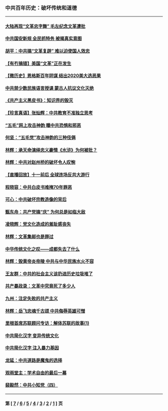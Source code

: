 ### 中共百年历史：破坏传统和道德
---
#### [大陆再现“文革忠字舞” 毛左纪念文革遭批](../../pages/nf1176114/n12947385.md?06030430) 
#### [中共国安新规 全民抓特务 被揭真实意图](../../pages/nf1176114/n12911615.md?06030430) 
#### [胡平：中共搞“文革复辟” 难以迫使国人效忠](../../pages/nf1176114/n12905760.md?06030430) 
#### [【有冇搞错】美国“文革”正在发生](../../pages/nf1176114/n12650309.md?06030430) 
#### [【微历史】恩格斯百年阴谋 结出2020美大选恶果](../../pages/nf1176114/n12597490.md?06030430) 
#### [中共禁少数民族语言授课 蒙古人抗议文化灭绝](../../pages/nf1176114/n12362711.md?06030430) 
#### [《共产主义黑皮书》：知识界的毁灭](../../pages/nf1176114/n12198436.md?06030430) 
#### [【珍言真语】张灿辉：中共教育不准独立思考](../../pages/nf1176114/n12116869.md?06030430) 
#### [“五毛”网上攻击神韵 曝中共恐惧和邪恶](../../pages/nf1176114/n11676030.md?06030430) 
#### [何坚：“五毛党”攻击神韵的三种伎俩](../../pages/nf1176114/n11676839.md?06030430) 
#### [林辉：承天命演绎忠义豪情《水浒》为何被批？](../../pages/nf1176114/n11660999.md?06030430) 
#### [林辉：中共对赵州桥的破坏令人叹惋](../../pages/nf1176114/n11622063.md?06030430) 
#### [【直播回放】十一前后 全球连场反共大游行](../../pages/nf1176114/n11544233.md?06030430) 
#### [程晓容：中共白皮书难掩70年罪恶](../../pages/nf1176114/n11552335.md?06030430) 
#### [可心：中共破坏宗教造像的背后](../../pages/nf1176114/n11518358.md?06030430) 
#### [甄东舟：共产党搞“庆” 为何总是如临大敌](../../pages/nf1176114/n11509183.md?06030430) 
#### [凌晓辉：党文化造成的羞耻感丧失](../../pages/nf1176114/n11485526.md?06030430) 
#### [林辉：文革集邮也是罪过](../../pages/nf1176114/n11362608.md?06030430) 
#### [中华传统文化之叹——成都失去了什么](../../pages/nf1176114/n11092294.md?06030430) 
#### [林辉：毁黄帝炎帝陵 中共与中华民族水火不容](../../pages/nf1176114/n11061288.md?06030430) 
#### [王友群：中共的社会主义该扔进历史垃圾堆了](../../pages/nf1176114/n11038771.md?06030430) 
#### [共产暴政录：文革中究竟死了多少人](../../pages/nf1176114/n11000879.md?06030430) 
#### [九州：注定失败的共产主义](../../pages/nf1176114/n10995753.md?06030430) 
#### [林辉：岳飞忠魂千古颂 中共侮辱英雄可憎](../../pages/nf1176114/n10990583.md?06030430) 
#### [里根首席苏联顾问专访：解体苏联的故事(1)](../../pages/nf1176114/n10927121.md?06030430) 
#### [中共简化汉字 变异传统文化](../../pages/nf1176114/n10885901.md?06030430) 
#### [中共简化汉字 注入暴力基因](../../pages/nf1176114/n10884662.md?06030430) 
#### [龙延：中共道路是魔鬼的选择](../../pages/nf1176114/n10902151.md?06030430) 
#### [观雨堂主：学术自由的最后一幕](../../pages/nf1176114/n10896282.md?06030430) 
#### [裴毅然：中共小知党（四）](../../pages/nf1176114/n10889466.md?06030430) 

---
#### 第 [ [7](./7.md?06030430) / [6](./6.md?06030430) / [5](./5.md?06030430) / [4](./4.md?06030430) / [3](./3.md?06030430) / [2](./2.md?06030430) / [1](./1.md?06030430) ] 页
